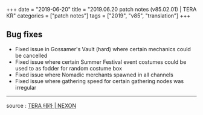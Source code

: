 +++
date = "2019-06-20"
title = "2019.06.20 patch notes (v85.02.01) | TERA KR"
categories = ["patch notes"]
tags = ["2019", "v85", "translation"]
+++

## Bug fixes

- Fixed issue in Gossamer's Vault (hard) where certain mechanics could be cancelled
- Fixed issue where certain Summer Festival event costumes could be used to as fodder for random costume box
- Fixed issue where Nomadic merchants spawned in all channels
- Fixed issue where gathering speed for certain gathering nodes was irregular

----

source : [TERA 테라 | NEXON](http://tera.nexon.com/news/update/view.aspx?n4articlesn=397)
